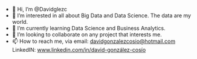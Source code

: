 - 👋 Hi, I’m @Davidglezc
- 👀 I’m interested in all about Big Data and Data Science. The data are my world. 
- 🌱 I’m currently learning Data Science and Business Analytics.
- 💞️ I’m looking to collaborate on any project that interests me.
- 📫 How to reach me, via email: davidgonzalezcosio@hotmail.com
                        LinkedIN: www.linkedin.com/in/david-gonzález-cosío

<!---
Davidglezc/Davidglezc is a ✨ special ✨ repository because its `README.md` (this file) appears on your GitHub profile.
You can click the Preview link to take a look at your changes.
--->
